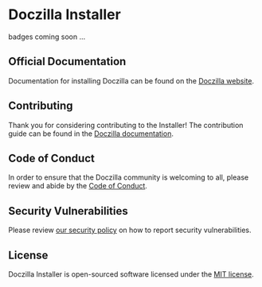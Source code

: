 # Doczilla Installer

badges coming soon ...

## Official Documentation

Documentation for installing Doczilla can be found on the [Doczilla website](https://doczil.la/docs/1.0/installation).

## Contributing

Thank you for considering contributing to the Installer! The contribution guide can be found in the [Doczilla documentation](https://doczil.la/docs/1.0/contributions).

## Code of Conduct

In order to ensure that the Doczilla community is welcoming to all, please review and abide by the [Code of Conduct](https://doczil.la/docs/1.0/contributions#code-of-conduct).

## Security Vulnerabilities

Please review [our security policy](https://github.com/jetstreamlabs/doczilla-installer/security/policy) on how to report security vulnerabilities.

## License

Doczilla Installer is open-sourced software licensed under the [MIT license](LICENSE.md).
